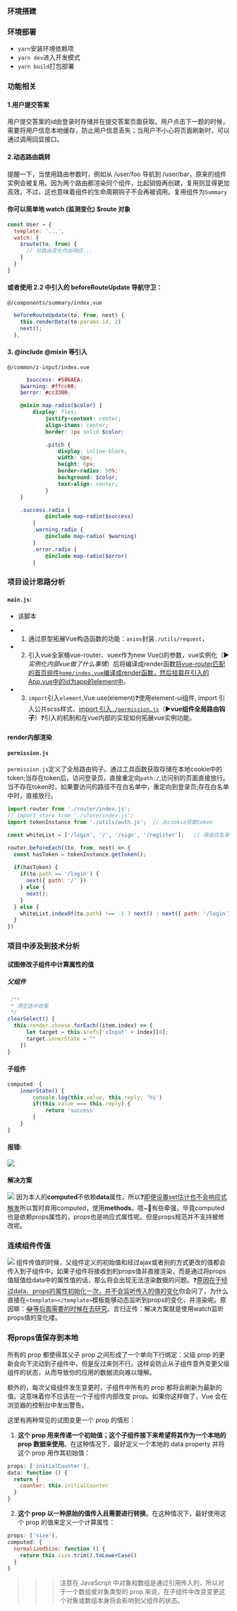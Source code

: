 ### 环境搭建
### 环境部署
- `yarn`安装环境依赖项
- `yarn dev`进入开发模式
- `yarn build`打包部署

### 功能相关
#### 1.用户提交答案
用户提交答案的id由登录时存储并在提交答案页面获取。用户点击下一题的时候，需要将用户信息本地缓存，防止用户信息丢失；当用户不小心将页面刷新时，可以通过调用回显接口。
#### 2.动态路由跳转
提醒一下，当使用路由参数时，例如从 /user/foo 导航到 /user/bar，原来的组件实例会被复用。因为两个路由都渲染同个组件，比起销毁再创建，复用则显得更加高效。不过，这也意味着组件的生命周期钩子不会再被调用。复用组件为`Summary`
#### 你可以简单地 watch (监测变化) $route 对象
```javascript
const User = {
  template: '...',
  watch: {
    $route(to, from) {
      // 对路由变化作出响应...
    }
  }
}
```
#### 或者使用 2.2 中引入的 beforeRouteUpdate 导航守卫：
`@/components/summary/index.vue`
```javascript
  beforeRouteUpdate(to, from, next) {
    this.renderData(to.params.id, 2)
    next();
  },
```

#### 3. @include @mixin 等引入
`@/common/z-input/index.vue`
```scss
      $success: #586AEA;
    $warning: #ffcc00;
    $error: #cc3300;

    @mixin map-radio($color) {
        display: flex;
            justify-content: center;
            align-items: center;
            border: 1px solid $color;

            .pitch {
                display: inline-block;
                width: 6px;
                height: 6px;
                border-radius: 50%;
                background: $color;
                text-align: center;
            }
    }

    .success.radio {
            @include map-radio($success)
        }
        .warning.radio {
            @include map-radio( $warning)
        }
        .error.radio {
            @include map-radio($error)
        }
```
### 项目设计思路分析
#### `main.js`:
- 该脚本
+ 1.  通过原型拓展Vue构造函数的功能：`axios`封装`./utils/request`，
+ 2. 引入vue全家桶vue-router、vuex作为new Vue()的参数，vue实例化（▶*实例化内部vue做了什么事情*）后将编译成render函数[将vue-router匹配的首页组件`home/index.vue`编译成render函数，然后挂载在引入的App.vue中的id为app的element中](#render内部渲染)。
+ 3. `import`引入`element`,Vue.use(element)❓使用element-ui组件, import 引入公共scss样式，[import 引入`./permission.js`](#`permission.js`)（▶**vue组件全局路由钩子**）❓引入的机制和在vue内部的实现如何拓展vue实例功能。

#### render内部渲染
#### `permission.js`
  `permission.js`定义了全局路由钩子。通过工具函数获取存储在本地cookie中的token;当存在token后，访问登录页，直接重定向`path:/`,访问别的页面直接放行。当不存在token时，如果要访问的路径不在白名单中，重定向到登录页;存在白名单中时，直接放行。
  ```javascript
  import router from './router/index.js';
  // import store from './store/index.js';
  import tokenInstance from './utils/auth.js';  // 从cookie获取token

  const whiteList = ['/login', '/', '/sign', '/register'];   // 路由白名单

  router.beforeEach((to, from, next) => { 
    const hasToken = tokenInstance.getToken();
   
    if(hasToken) {
      if(to.path == '/login') {
        next({ path: '/' })
      } else {
        next();  
      }
    } else {
      whiteList.indexOf(to.path) !== -1 ? next() : next({ path: '/login'})
    }
  })
  ```

### 项目中涉及到技术分析
#### 试图修改子组件中计算属性的值
##### 父组件
```javascript
 /**
 * 清空选中效果
 */
clearSelect() {
  this.render.choose.forEach((item,index) => {
      let target = this.$refs['xInput' + index][0];
      target.innerState = ""
    })
}
```
#### 子组件
```JavaScript
computed: {
    innerState() {
        console.log(this.value, this.reply, 'hi')
        if(this.value === this.reply) {
            return 'success'
        } 
    }
}
```
#### 报错:
![](./src/assets/images/err0.png)
#### 解决方案
![](./src/assets/images/sou1.png)
因为本人的**computed**不依赖**data**属性，所以❓<span style="border-bottom: 1px solid">即便设置set估计也不会响应式触发</span>所以暂时弃用computed，使用**methods**。嗯~🤔有些牵强，毕竟computed也是依赖props属性的，props也是响应式属性呢。但是props规范并不支持被修改呢。
### **连续组件传值**
![](./src/assets/images/com.png)
组件传值的时候，父组件定义的初始值和经过ajax或者别的方式更改的值都会传入到子组件中。如果子组件将接收到的props值非直接渲染，而是通过将props值赋值给data中的属性值的话，那么将会出现无法渲染数据的问题。❓<span style="border-bottom: 1px solid ">原因在于经过data、props的属性初始化一次，并不会监听传入的值的变化</span>你会问了，为什么直接在`<template></template>`模板能够动态监听到props的变化，并渲染呢。原因嘛：<span style="border-bottom: 1px solid ">😂等后面需要的时候在去研究</span>。言归正传：解决方案就是使用watch监听props值的变化喽。
### **将props值保存到本地**
所有的 prop 都使得其父子 prop 之间形成了一个单向下行绑定：父级 prop 的更新会向下流动到子组件中，但是反过来则不行。这样会防止从子组件意外变更父级组件的状态，从而导致你的应用的数据流向难以理解。

额外的，每次父级组件发生变更时，子组件中所有的 prop 都将会刷新为最新的值。这意味着你不应该在一个子组件内部改变 prop。如果你这样做了，Vue 会在浏览器的控制台中发出警告。

这里有两种常见的试图变更一个 prop 的情形：
1. **这个 prop 用来传递一个初始值；这个子组件接下来希望将其作为一个本地的 prop 数据来使用**。在这种情况下，最好定义一个本地的 data property 并将这个 prop 用作其初始值：
```javascript
props: ['initialCounter'],
data: function () {
  return {
    counter: this.initialCounter
  }
}
```
2. **这个 prop 以一种原始的值传入且需要进行转换**。在这种情况下，最好使用这个 prop 的值来定义一个计算属性：
```javascript
props: ['size'],
computed: {
  normalizedSize: function () {
    return this.size.trim().toLowerCase()
  }
}
```
>>> 注意在 JavaScript 中对象和数组是通过引用传入的，所以对于一个数组或对象类型的 prop 来说，在子组件中改变变更这个对象或数组本身将会影响到父组件的状态。